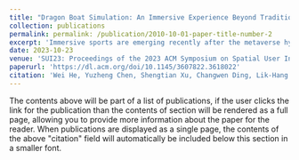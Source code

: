 ```yaml
---
title: "Dragon Boat Simulation: An Immersive Experience Beyond Traditional Gaming"
collection: publications
permalink: permalink: /publication/2010-10-01-paper-title-number-2
excerpt: 'Immersive sports are emerging recently after the metaverse hype. This paper investigates an immersive setup that leverages virtual reality to recreate the kinetic and sensory nuances of dragon boating. We employ a body-centric approach to enable users to engage with authentic paddling actions, e.g., mobilising iron sticks on the boat with reasonably emulated water resistance. The virtual environments mirror real-world scenes, e.g., Pearl River (Guangdong). We employed multi-modal experiences to replicate the visuals and tactile, kinesthetic, and environmental intricacies of dragon boating. Our Dragon Boat simulator serves as a groundwork for redefining the boundaries of immersive sports training that bridges the gap between virtuality and the real world.'
date: 2023-10-23
venue: 'SUI23: Proceedings of the 2023 ACM Symposium on Spatial User Interaction'
paperurl: 'https://dl.acm.org/doi/10.1145/3607822.3618022'
citation: 'Wei He, Yuzheng Chen, Shengtian Xu, Changwen Ding, Lik-Hang Lee, and Ge Lin Kan. 2023. Dragon Boat Simulation: An Immersive Experience Beyond Traditional Gaming. In Proceedings of the 2023 ACM Symposium on Spatial User Interaction (SUI 23). Association for Computing Machinery, New York, NY, USA, Article 49, 1–2. https://doi.org/10.1145/3607822.3618022'
---
```


The contents above will be part of a list of publications, if the user clicks the link for the publication than the contents of section will be rendered as a full page, allowing you to provide more information about the paper for the reader. When publications are displayed as a single page, the contents of the above "citation" field will automatically be included below this section in a smaller font.
